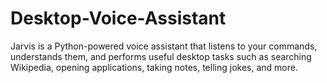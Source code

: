 # Desktop-Voice-Assistant
Jarvis is a Python-powered voice assistant that listens to your commands, understands them, and performs useful desktop tasks such as searching Wikipedia, opening applications, taking notes, telling jokes, and more.
